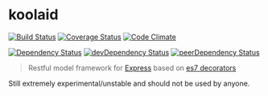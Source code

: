 # koolaid
[![Build Status](https://travis-ci.org/ianwremmel/koolaid.svg)](https://travis-ci.org/ianwremmel/koolaid)
[![Coverage Status](https://coveralls.io/repos/ianwremmel/koolaid/badge.svg?branch=master&service=github)](https://coveralls.io/github/ianwremmel/koolaid?branch=master)
[![Code Climate](https://codeclimate.com/github/ianwremmel/koolaid/badges/gpa.svg)](https://codeclimate.com/github/ianwremmel/koolaid)

[![Dependency Status](https://david-dm.org/ianwremmel/koolaid.svg)](https://david-dm.org/ianwremmel/koolaid)
[![devDependency Status](https://david-dm.org/ianwremmel/koolaid/dev-status.svg)](https://david-dm.org/ianwremmel/koolaid#info=devDependencies)
[![peerDependency Status](https://david-dm.org/ianwremmel/koolaid/peer-status.svg)](https://david-dm.org/ianwremmel/koolaid#info=peerDependencies)

> Restful model framework for [Express](http://expressjs.com/) based on [es7 decorators](https://github.com/wycats/javascript-decorators)

Still extremely experimental/unstable and should not be used by anyone.
